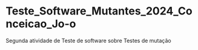 # Teste_Software_Mutantes_2024_Conceicao_Jo-o
Segunda atividade de Teste de software sobre Testes de mutação
